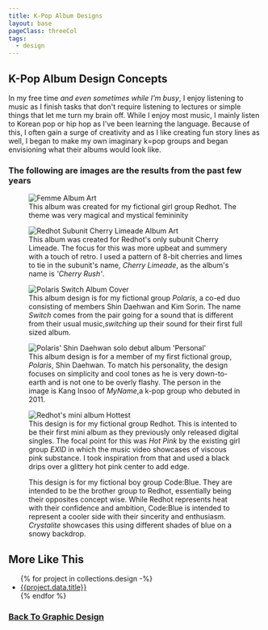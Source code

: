 ```yaml
---
title: K-Pop Album Designs
layout: base
pageClass: threeCol
tags:
  - design
---
```

<section class="project-description">
<h1>
K-Pop Album Design Concepts
</h1>
<p>
In my free time <em>and even sometimes while I'm busy</em>, I enjoy listening to music as I finish tasks that don't require listening to lectures or simple things that let me turn my brain off. While I enjoy most music, I mainly listen to Korean pop or hip hop as I've been learning the language. Because of this, I often gain a surge of creativity and as I like creating fun story lines as well, I began to make my own imaginary k=pop groups and began envisioning what their albums would look like.
</p>
</section>
<section class="project-img">
<h3>The following are images are the results from the past few years</h3>
<figure>
  <img src="/images/femmealbum.jpg" alt="Femme Album Art">
    <figcaption>This album was created for my fictional girl group Redhot. The theme was very magical and mystical femininity</figcaption>
  </img>
</figure>
<figure>
  <img src="/images/cherrylimeade.jpg" alt="Redhot Subunit Cherry Limeade Album Art">
    <figcaption>This album was created for Redhot's only subunit Cherry Limeade. The focus for this was more upbeat and summery with a touch of retro. I used a pattern of 8-bit cherries and limes to tie in the subunit's name, <em>Cherry Limeade</em>, as the album's name is <i>'Cherry Rush'</i>.</figcaption>
  </img>
</figure>
<figure>
  <img src="/images/switch-polaris.jpg" alt=" Polaris Switch Album Cover">
    <figcaption>This album design is for my fictional group <em>Polaris</em>, a co-ed duo consisting of members Shin Daehwan and Kim Sorin. The name <em> Switch </em> comes from the pair going for a sound that is different from their usual music,<i>switching</i> up their sound for their first full sized album.</figcaption>
  </img>
</figure>
<figure>
  <img src="/images/personal-daehwan.jpg" alt="Polaris' Shin Daehwan solo debut album 'Personal'">
    <figcaption> This album design is for a member of my first fictional group, <em>Polaris</em>, Shin Daehwan. To match his personality, the design focuses on simplicity and cool tones as he is very down-to-earth and is not one to be overly flashy. The person in the image is Kang Insoo of <em>MyName</em>,a k-pop group who debuted in 2011.</figcaption>
  </img>
</figure>
<figure>
  <img src="/images/redhot.jpg" alt="Redhot's mini album Hottest">
    <figcaption>This design is for my fictional group Redhot. This is intented to be their first mini album as they previously only released digital singles. The focal point for this was <i> Hot Pink</i> by the existing girl group <em>EXID</em> in which the music video showcases of viscous pink substance. I took inspiration from that and used a black drips over a glittery hot pink center to add edge.
    </figcaption>
  </img>
</figure>
<figure>
  <img src="/images/Crystalite.jpg" alt="">
    <figcaption>This design is for my fictional boy group Code:Blue. They are intended to be the brother group to Redhot, essentially being their opposites concept wise. While Redhot represents heat with their confidence and ambition, Code:Blue is intended to represent a cooler side with their sincerity and enthusiasm. <em>Crystalite</em> showcases this using different shades of blue on a snowy backdrop. </figcaption>
  </img>
</figure>
</section>
<section class="related-projects">
  <h2>More Like This</h2>
<ul>
{% for project in collections.design -%}
<li><a href="{{project.url}}">{{project.data.title}}</a></li>
{% endfor %}
</ul>
</section>
<div class="back-button">
  <h3><a href="/graphic-design">Back To Graphic Design</a></h3>
</div>